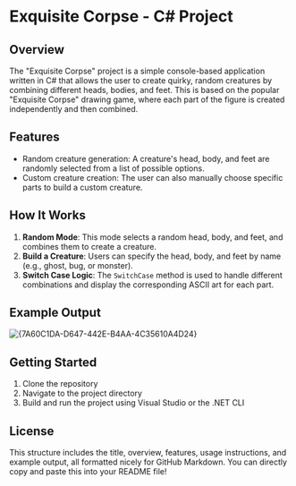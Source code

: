 # Exquisite Corpse - C# Project

## Overview
The "Exquisite Corpse" project is a simple console-based application written in C# that allows the user to create quirky, random creatures by combining different heads, bodies, and feet. This is based on the popular "Exquisite Corpse" drawing game, where each part of the figure is created independently and then combined.

## Features
- Random creature generation: A creature's head, body, and feet are randomly selected from a list of possible options.
- Custom creature creation: The user can also manually choose specific parts to build a custom creature.

## How It Works
1. **Random Mode**: This mode selects a random head, body, and feet, and combines them to create a creature.
2. **Build a Creature**: Users can specify the head, body, and feet by name (e.g., ghost, bug, or monster).
3. **Switch Case Logic**: The `SwitchCase` method is used to handle different combinations and display the corresponding ASCII art for each part.

## Example Output
![{7A60C1DA-D647-442E-B4AA-4C35610A4D24}](https://github.com/user-attachments/assets/f81caca7-d3db-4ad7-acc3-4a3cb384fd7d)


## Getting Started
1. Clone the repository
2. Navigate to the project directory
3. Build and run the project using Visual Studio or the .NET CLI

## License
This structure includes the title, overview, features, usage instructions, and example output, all formatted nicely for GitHub Markdown. You can directly copy and paste this into your README file!

